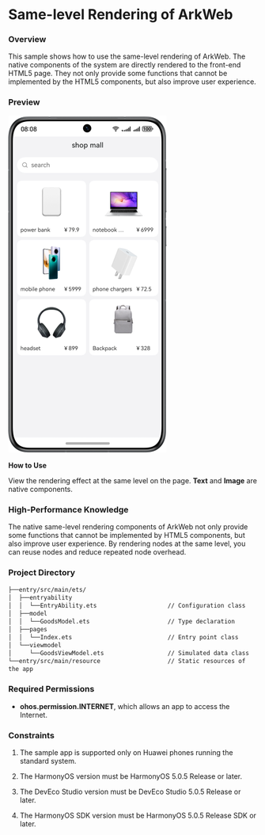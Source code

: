 # Same-level Rendering of ArkWeb

### Overview

This sample shows how to use the same-level rendering of ArkWeb. The native components of the system are directly rendered to the front-end HTML5 page. They not only provide some functions that cannot be implemented by the HTML5 components, but also improve user experience.

### Preview

![](./screenshot/device/pic_EN.png)

**How to Use**

View the rendering effect at the same level on the page. **Text** and **Image** are native components.

### High-Performance Knowledge

The native same-level rendering components of ArkWeb not only provide some functions that cannot be implemented by HTML5 components, but also improve user experience. By rendering nodes at the same level, you can reuse nodes and reduce repeated node overhead.

### Project Directory
```
├──entry/src/main/ets/
│  ├──entryability
│  │  └──EntryAbility.ets                    // Configuration class
│  ├──model
│  │  └──GoodsModel.ets                      // Type declaration
│  ├──pages
│  │  └──Index.ets                           // Entry point class
│  └──viewmodel
│     └──GoodsViewModel.ets                  // Simulated data class
└──entry/src/main/resource                   // Static resources of the app
```
### Required Permissions

- **ohos.permission.INTERNET**, which allows an app to access the Internet.

### Constraints

1. The sample app is supported only on Huawei phones running the standard system.

2. The HarmonyOS version must be HarmonyOS 5.0.5 Release or later.

3. The DevEco Studio version must be DevEco Studio 5.0.5 Release or later.

4. The HarmonyOS SDK version must be HarmonyOS 5.0.5 Release SDK or later.
